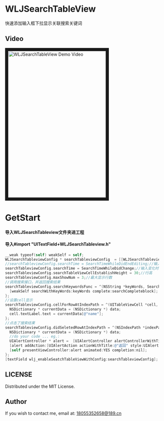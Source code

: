 # WLJSearchTableView
快速添加输入框下拉显示关联搜索关键词

## Video
<a href="http://ovn0zb2g7.bkt.clouddn.com/WLJSearchTableViewVideo.mov" target="_blank"><img src="http://ovn0zb2g7.bkt.clouddn.com/Simulator%20Screen%20Shot%20-%20iPhone%206s%20Plus%20-%202018-01-11%20at%2015.57.49.png"
alt="WLJSearchTableView Demo Video" width="320" height="480" border="10" /></a>


GetStart
==========================
#### 导入WLJSearchTableview文件夹进工程
#### 导入#import "UITextField+WLJSearchTableview.h"

```objective-c
__weak typeof(self) weakSelf = self;
WLJSearchTableviewConfig * searchTableviewConfig  = [[WLJSearchTableviewConfig alloc]init];
//searchTableviewConfig.searchTime = SearchTimeWhileDidEndEditing;//输入结束时开始搜索
searchTableviewConfig.searchTime = SearchTimeWhileDidChange;//输入变化时开始搜索
searchTableviewConfig.searchTableViewCellEstablishHeight = 30;//行高
searchTableviewConfig.maxShowNum = 3;//最大显示行数
//调用搜索接口，并返回搜索结果
searchTableviewConfig.searchKeywordsFunc = ^(NSString *keyWords, SearchCompleteblock searchCompleteblock) {
  [weakSelf searchWithKeyWords:keyWords complete:searchCompleteblock];
};
//设置cell显示
searchTableviewConfig.cellForRowAtIndexPath = ^(UITableViewCell *cell, NSIndexPath *indexPath,id data) {
  NSDictionary * currentData = (NSDictionary *) data;
  cell.textLabel.text = currentData[@"name"];
};
//点击了搜索结果
searchTableviewConfig.didSeletedRowAtIndexPath = ^(NSIndexPath *indexPath, id data) {
  NSDictionary * currentData = (NSDictionary *) data;
  //do your code ... eg.:
  UIAlertController * alert =  [UIAlertController alertControllerWithTitle:nil message:[NSString stringWithFormat:@"点击 了%@",currentData[@"name"]] preferredStyle:UIAlertControllerStyleAlert];
  [alert addAction:[UIAlertAction actionWithTitle:@"返回" style:UIAlertActionStyleCancel handler:nil]];
  [self presentViewController:alert animated:YES completion:nil];
};
[textField wlj_enableSeatchTableViewWithConfig:searchTableviewConfig];
```


LICENSE
---
Distributed under the MIT License.

Author
---
If you wish to contact me, email at: 18055352658@189.cn

